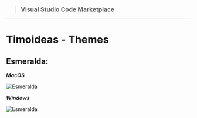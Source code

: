 > ### Visual Studio Code Marketplace

---

# Timoideas - Themes

## Esmeralda:

**_MacOS_**

![Esmeralda](https://raw.githubusercontent.com/FernandoTimo/vsCode-Themes/master/images/Themes/Esmeralda-MacOS.png)

**_Windows_**

![Esmeralda](https://raw.githubusercontent.com/FernandoTimo/vsCode-Themes/master/images/Themes/Esmeralda-Windows.jpg)
